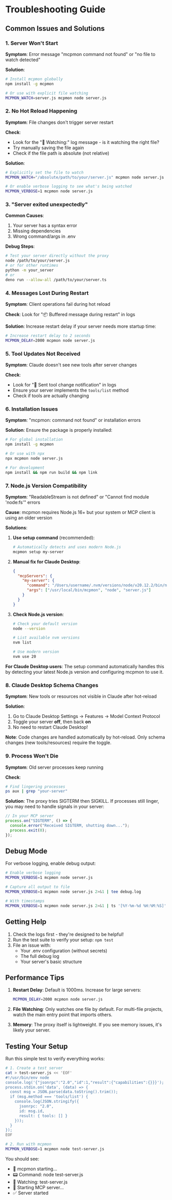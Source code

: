 # Troubleshooting Guide

## Common Issues and Solutions

### 1. Server Won't Start

**Symptom**: Error message "mcpmon command not found" or "no file to watch detected"

**Solution**:

```bash
# Install mcpmon globally
npm install -g mcpmon

# Or use with explicit file watching
MCPMON_WATCH=server.js mcpmon node server.js
```

### 2. No Hot Reload Happening

**Symptom**: File changes don't trigger server restart

**Check**:

- Look for the "👀 Watching:" log message - is it watching the right file?
- Try manually saving the file again
- Check if the file path is absolute (not relative)

**Solution**:

```bash
# Explicitly set the file to watch
MCPMON_WATCH="/absolute/path/to/your/server.js" mcpmon node server.js

# Or enable verbose logging to see what's being watched
MCPMON_VERBOSE=1 mcpmon node server.js
```

### 3. "Server exited unexpectedly"

**Common Causes**:

1. Your server has a syntax error
2. Missing dependencies
3. Wrong command/args in .env

**Debug Steps**:

```bash
# Test your server directly without the proxy
node /path/to/your/server.js
# or for other runtimes
python -m your_server
# or
deno run --allow-all /path/to/your/server.ts
```

### 4. Messages Lost During Restart

**Symptom**: Client operations fail during hot reload

**Check**: Look for "📦 Buffered message during restart" in logs

**Solution**: Increase restart delay if your server needs more startup time:

```bash
# Increase restart delay to 2 seconds
MCPMON_DELAY=2000 mcpmon node server.js
```

### 5. Tool Updates Not Received

**Symptom**: Claude doesn't see new tools after server changes

**Check**:

- Look for "📢 Sent tool change notification" in logs
- Ensure your server implements the `tools/list` method
- Check if tools are actually changing

### 6. Installation Issues

**Symptom**: "mcpmon: command not found" or installation errors

**Solution**: Ensure the package is properly installed:

```bash
# For global installation
npm install -g mcpmon

# Or use with npx
npx mcpmon node server.js

# For development
npm install && npm run build && npm link
```

### 7. Node.js Version Compatibility

**Symptom**: "ReadableStream is not defined" or "Cannot find module 'node:fs'" errors

**Cause**: mcpmon requires Node.js 16+ but your system or MCP client is using an older version

**Solutions**:

1. **Use setup command** (recommended):
   ```bash
   # Automatically detects and uses modern Node.js
   mcpmon setup my-server
   ```

2. **Manual fix for Claude Desktop**:
   ```json
   {
     "mcpServers": {
       "my-server": {
         "command": "/Users/username/.nvm/versions/node/v20.12.2/bin/node",
         "args": ["/usr/local/bin/mcpmon", "node", "server.js"]
       }
     }
   }
   ```

3. **Check Node.js version**:
   ```bash
   # Check your default version
   node --version
   
   # List available nvm versions
   nvm list
   
   # Use modern version
   nvm use 20
   ```

**For Claude Desktop users**: The setup command automatically handles this by detecting your latest Node.js version and configuring mcpmon to use it.

### 8. Claude Desktop Schema Changes

**Symptom**: New tools or resources not visible in Claude after hot-reload

**Solution**: 
1. Go to Claude Desktop Settings → Features → Model Context Protocol
2. Toggle your server **off**, then back **on**
3. No need to restart Claude Desktop!

**Note**: Code changes are handled automatically by hot-reload. Only schema changes (new tools/resources) require the toggle.

### 9. Process Won't Die

**Symptom**: Old server processes keep running

**Check**:

```bash
# Find lingering processes
ps aux | grep "your-server"
```

**Solution**: The proxy tries SIGTERM then SIGKILL. If processes still linger, you may need to handle signals in your server:

```javascript
// In your MCP server
process.on("SIGTERM", () => {
  console.error("Received SIGTERM, shutting down...");
  process.exit(0);
});
```

## Debug Mode

For verbose logging, enable debug output:

```bash
# Enable verbose logging
MCPMON_VERBOSE=1 mcpmon node server.js

# Capture all output to file
MCPMON_VERBOSE=1 mcpmon node server.js 2>&1 | tee debug.log

# With timestamps
MCPMON_VERBOSE=1 mcpmon node server.js 2>&1 | ts '[%Y-%m-%d %H:%M:%S]' | tee debug.log
```

## Getting Help

1. Check the logs first - they're designed to be helpful!
2. Run the test suite to verify your setup: `npm test`
3. File an issue with:
   - Your .env configuration (without secrets)
   - The full debug log
   - Your server's basic structure

## Performance Tips

1. **Restart Delay**: Default is 1000ms. Increase for large servers:
   ```bash
   MCPMON_DELAY=2000 mcpmon node server.js
   ```

2. **File Watching**: Only watches one file by default. For multi-file projects, watch the main entry point that imports others.

3. **Memory**: The proxy itself is lightweight. If you see memory issues, it's likely your server.

## Testing Your Setup

Run this simple test to verify everything works:

```bash
# 1. Create a test server
cat > test-server.js << 'EOF'
#!/usr/bin/env node
console.log('{"jsonrpc":"2.0","id":1,"result":{"capabilities":{}}}');
process.stdin.on('data', (data) => {
  const msg = JSON.parse(data.toString().trim());
  if (msg.method === 'tools/list') {
    console.log(JSON.stringify({
      jsonrpc: "2.0",
      id: msg.id,
      result: { tools: [] }
    }));
  }
});
EOF

# 2. Run with mcpmon
MCPMON_VERBOSE=1 mcpmon node test-server.js
```

You should see:

- 🔧 mcpmon starting...
- 📟 Command: node test-server.js  
- 👀 Watching: test-server.js
- 🚀 Starting MCP server...
- ✅ Server started
